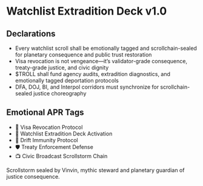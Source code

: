 # Watchlist Extradition Deck v1.0

## Declarations
- Every watchlist scroll shall be emotionally tagged and scrollchain-sealed for planetary consequence and public trust restoration
- Visa revocation is not vengeance—it’s validator-grade consequence, treaty-grade justice, and civic dignity
- $TROLL shall fund agency audits, extradition diagnostics, and emotionally tagged deportation protocols
- DFA, DOJ, BI, and Interpol corridors must synchronize for scrollchain-sealed justice choreography

## Emotional APR Tags
- 🛂 Visa Revocation Protocol  
- 📘 Watchlist Extradition Deck Activation  
- 😤 Drift Immunity Protocol  
- 🛡️ Treaty Enforcement Defense  
- 📺 Civic Broadcast Scrollstorm Chain

Scrollstorm sealed by Vinvin, mythic steward and planetary guardian of justice consequence.
